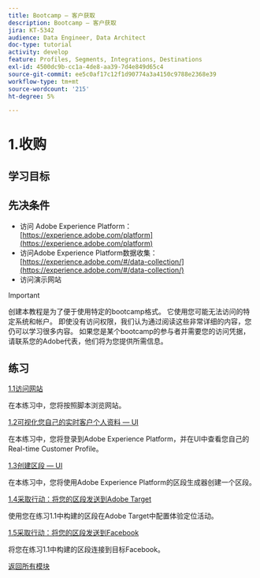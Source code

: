 ```yaml
---
title: Bootcamp — 客户获取
description: Bootcamp — 客户获取
jira: KT-5342
audience: Data Engineer, Data Architect
doc-type: tutorial
activity: develop
feature: Profiles, Segments, Integrations, Destinations
exl-id: 4500dc9b-cc1a-4de8-aa39-7d4e849d65c4
source-git-commit: ee5c0af17c12f1d90774a3a4150c9788e2368e39
workflow-type: tm+mt
source-wordcount: '215'
ht-degree: 5%

---
```


# 1.收购

## 学习目标

## 先决条件

- 访问 Adobe Experience Platform： [https://experience.adobe.com/platform](https://experience.adobe.com/platform)
- 访问Adobe Experience Platform数据收集： [https://experience.adobe.com/#/data-collection/](https://experience.adobe.com/#/data-collection/)
- 访问演示网站

>[!IMPORTANT]
>
>创建本教程是为了便于使用特定的bootcamp格式。 它使用您可能无法访问的特定系统和帐户。 即使没有访问权限，我们认为通过阅读这些非常详细的内容，您仍可以学习很多内容。 如果您是某个bootcamp的参与者并需要您的访问凭据，请联系您的Adobe代表，他们将为您提供所需信息。

## 练习

[1.1访问网站](./ex1.md)

在本练习中，您将按照脚本浏览网站。

[1.2可视化您自己的实时客户个人资料 — UI](./ex2.md)

在本练习中，您将登录到Adobe Experience Platform，并在UI中查看您自己的Real-time Customer Profile。

[1.3创建区段 — UI](./ex3.md)

在本练习中，您将使用Adobe Experience Platform的区段生成器创建一个区段。

[1.4采取行动：将您的区段发送到Adobe Target](./ex4.md)

使用您在练习1.1中构建的区段在Adobe Target中配置体验定位活动。

[1.5采取行动：将您的区段发送到Facebook](./ex5.md)

将您在练习1.1中构建的区段连接到目标Facebook。

[返回所有模块](../../overview.md)
